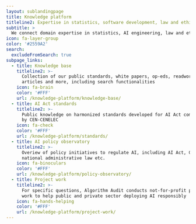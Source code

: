 ```yaml
---
layout: sublandingpage
title: Knowledge platform
titleline2: Expertise in statistics, software development, law and ethics
subtitle: >
  We connect domain expertise in statistics, AI engineering, law and ethics to build public knowledge on responsible AI. We help share knowledge between policy makers, industry, and research. For our key insights check out our white papers and public standards.
icon: fa-layer-group
color: '#2559A2'
search:
  excludeFromSearch: true
subpage_links:
  - title: Knowledge base
    titleline2: >-
      Collection of our public standards, white papers, op-eds, readworthy
      articles and more, including search functionalities
    icon: fa-brain
    color: '#FFF'
    url: /knowledge-platform/knowledge-base/
  - title: AI Act standards
    titleline2: >-
      Public knowledge on harmonized standards developed for AI Act compliance
      by CEN-CENELEC
    icon: fa-check
    color: '#FFF'
    url: /knowledge-platform/standards/
  - title: AI policy observatory
    titleline2: >-
      Overiew of policy initiatives to regulate AI, including AI Act, GDPR, DSA,
      national administrative law etc.
    icon: fa-binoculars
    color: '#FFF'
    url: /knowledge-platform/policy-observatory/
  - title: Project work
    titleline2: >-
      For specific questions, Algorithm Audit conducts not-for-profit project
      work to help public and private sector deploying AI responsibly
    icon: fa-hands-helping
    color: '#FFF'
    url: /knowledge-platform/project-work/
---
```


